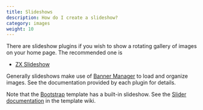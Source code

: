 ```yaml
---
title: Slideshows 
description: How do I create a slideshow?
category: images
weight: 10
---
```


There are slideshow plugins if you wish to show a rotating gallery of images on your home page.  The recommended one is 

- [ZX Slideshow](https://www.zen-cart.com/downloads.php?do=file&id=1404) 

Generally slideshows make use of [Banner Manager](/user/admin_pages/tools/banner_manager) to load and organize images.  See the documentation provided by each plugin for details. 

Note that the [Bootstrap](/user/template/bootstrap/) template has a built-in slideshow. See the [Slider documentation](https://github.com/lat9/ZCA-Bootstrap-Template/wiki/Using-the-Home%E2%80%90Page-Slider-Feature) in the template wiki. 
